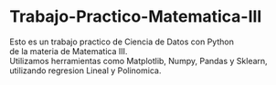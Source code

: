 # **Trabajo-Practico-Matematica-III**
Esto es un trabajo practico de Ciencia de Datos con Python  
de la materia de Matematica III.  
Utilizamos herramientas como Matplotlib, Numpy, Pandas y Sklearn,  
utilizando regresion Lineal y Polinomica.
